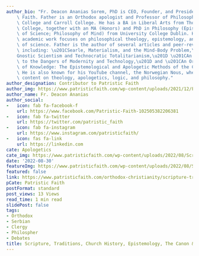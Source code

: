 ```yaml
---
author_bio: "Fr. Deacon Ananias Sorem, PhD is CEO, Founder, and President of Patristic\
    \ Faith. Father is an Orthodox apologist and Professor of Philosophy at Fullerton\
    \ College and Carroll College. He has a BA in Liberal Arts from Thomas Aquinas\
    \ College, together with an MA (Honors) and PhD in Philosophy (Epistemology; Philosophy\
    \ of Science; Philosophy of Mind) from University College Dublin. His current\
    \ academic work focuses on philosophical theology, epistemology, and the philosophy\
    \ of science. Father is the author of several articles and peer-reviewed papers,\
    \ including: \u201CSearle, Materialism, and the Mind-Body Problem,\u201D \u201C\
    Gnostic Scientism and Technocratic Totalitarianism,\u201D \u201CAn Orthodox Approach\
    \ to the Dangers of Modernity and Technology,\u201D and \u201CAn Orthodox Theory\
    \ of Knowledge: The Epistemological and Apologetic Methods of the Church Fathers.\u201D\
    \ He is also known for his YouTube channel, the Norwegian Nous, where he provides\
    \ content on theology, apologetics, logic, and philosophy."
author_designation: Contributor to Patristic Faith
author_img: https://www.patristicfaith.com/wp-content/uploads/2021/12/Fr-Deacon-Ananias-2-150x150.webp
author_name: Fr. Deacon Ananias
author_social:
-   icon: fab fa-facebook-f
    url: https://www.facebook.com/Patristic-Faith-102505382206381
-   icon: fab fa-twitter
    url: https://twitter.com/patristic_faith
-   icon: fab fa-instagram
    url: https://www.instagram.com/patristicfaith/
-   icon: fas fa-link
    url: https://linkedin.com
cate: Apologetics
cate_img: https://www.patristicfaith.com/wp-content/uploads/2022/08/Scripture-Traditions-Church-History-Epistemology-The-Canon-The-Reformation.png
date: '2022-08-30'
featureImg: https://www.patristicfaith.com/wp-content/uploads/2022/08/Scripture-Traditions-Church-History-Epistemology-The-Canon-The-Reformation.png
featured: false
link: https://www.patristicfaith.com/orthodox-christianity/scripture-traditions-church-history-epistemology-the-canon-the-reformation/
pCate: Patristic Faith
postFormat: standard
post_views: 13 Views
read_time: 1 min read
slidePost: false
tags:
- Orthodox
- Serbian
- Clergy
- Philospher
- Debates
title: Scripture, Traditions, Church History, Epistemology, The Canon & The Reformation
---
```

